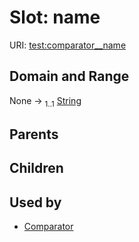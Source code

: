 
# Slot: name




URI: [test:comparator__name](https://linkml.org/testing/comparator__name)


## Domain and Range

None &#8594;  <sub>1..1</sub> [String](types/String.md)

## Parents


## Children


## Used by

 * [Comparator](Comparator.md)
